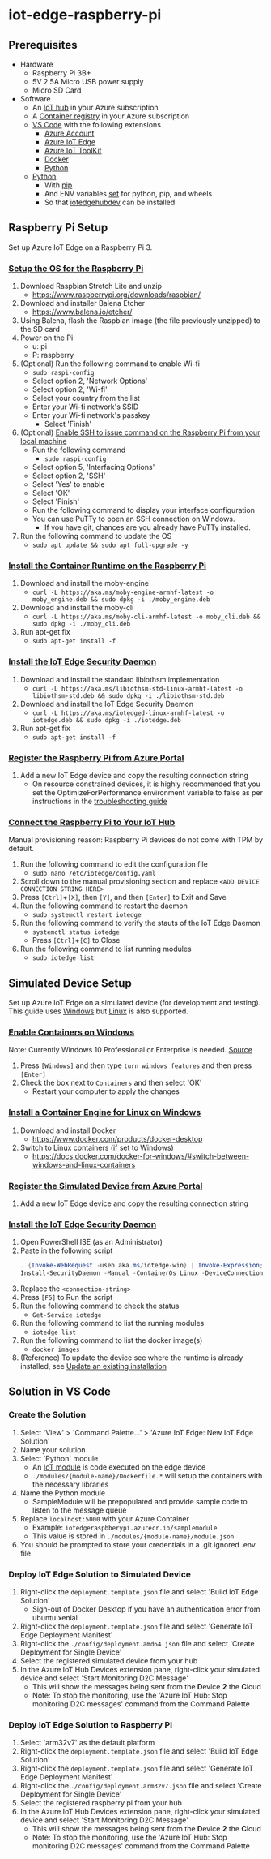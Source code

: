 # iot-edge-raspberry-pi

## Prerequisites
- Hardware
   - Raspberry Pi 3B+
   - 5V 2.5A Micro USB power supply
   - Micro SD Card
- Software
   - An [IoT hub](https://docs.microsoft.com/en-us/azure/iot-hub/iot-hub-create-through-portal) in your Azure subscription
   - A [Container registry](https://docs.microsoft.com/en-us/azure/container-registry/container-registry-get-started-portal) in your Azure subscription
   - [VS Code](https://code.visualstudio.com/) with the following extensions
      - [Azure Account](https://marketplace.visualstudio.com/items?itemName=ms-vscode.azure-account)
      - [Azure IoT Edge](https://marketplace.visualstudio.com/items?itemName=vsciot-vscode.azure-iot-edge)
      - [Azure IoT ToolKit](https://marketplace.visualstudio.com/items?itemName=vsciot-vscode.azure-iot-toolkit)
      - [Docker](https://marketplace.visualstudio.com/items?itemName=PeterJausovec.vscode-docker)
      - [Python](https://marketplace.visualstudio.com/items?itemName=ms-python.python)
    - [Python](https://www.python.org/downloads/)
      - With [pip](https://pip.pypa.io/en/stable/installing/)
      - And ENV variables [set](https://www.tutorialspoint.com/python/python_environment.htm) for python, pip, and wheels
      - So that [iotedgehubdev](https://github.com/Azure/iotedgehubdev#installing) can be installed 

## Raspberry Pi Setup
Set up Azure IoT Edge on a Raspberry Pi 3.

### [Setup the OS for the Raspberry Pi](https://blog.jongallant.com/2017/11/raspberrypi-setup/)
1. Download Raspbian Stretch Lite and unzip
    - https://www.raspberrypi.org/downloads/raspbian/
1. Download and installer Balena Etcher
    - https://www.balena.io/etcher/
1. Using Balena, flash the Raspbian image (the file previously unzipped) to the SD card
1. Power on the Pi
    - u: pi
    - P: raspberry
1. (Optional) Run the following command to enable Wi-fi
    - `sudo raspi-config`
    - Select option 2, 'Network Options'
    - Select option 2, 'Wi-fi'
    - Select your country from the list
    - Enter your Wi-fi network's SSID
    - Enter your Wi-fi network's passkey
	  - Select 'Finish'
1. (Optional) [Enable SSH to issue command on the Raspberry Pi from your local machine](https://www.raspberrypi.org/documentation/remote-access/ssh/)
    - Run the following command
        - `sudo raspi-config`
   - Select option 5, 'Interfacing Options'
   - Select option 2, 'SSH'
   - Select 'Yes' to enable
   - Select 'OK'
   - Select 'Finish'
   - Run the following command to display your interface configuration
   - You can use PuTTy to open an SSH connection on Windows.
       - If you have git, chances are you already have PuTTy installed.
1. Run the following command to update the OS
   - `sudo apt update && sudo apt full-upgrade -y`

### [Install the Container Runtime on the Raspberry Pi](https://docs.microsoft.com/en-us/azure/iot-edge/how-to-install-iot-edge-linux-arm#install-the-container-runtime)
1. Download and install the moby-engine
   - `curl -L https://aka.ms/moby-engine-armhf-latest -o moby_engine.deb && sudo dpkg -i ./moby_engine.deb`
1. Download and install the moby-cli
   - `curl -L https://aka.ms/moby-cli-armhf-latest -o moby_cli.deb && sudo dpkg -i ./moby_cli.deb`
1. Run apt-get fix
   - `sudo apt-get install -f`

### [Install the IoT Edge Security Daemon](https://docs.microsoft.com/en-us/azure/iot-edge/how-to-install-iot-edge-linux-arm#install-the-iot-edge-security-daemon)
1. Download and install the standard libiothsm implementation
   - `curl -L https://aka.ms/libiothsm-std-linux-armhf-latest -o libiothsm-std.deb && sudo dpkg -i ./libiothsm-std.deb`
1. Download and install the IoT Edge Security Daemon
   - `curl -L https://aka.ms/iotedged-linux-armhf-latest -o iotedge.deb && sudo dpkg -i ./iotedge.deb`
1. Run apt-get fix
   - `sudo apt-get install -f`

### [Register the Raspberry Pi from Azure Portal](https://docs.microsoft.com/en-us/azure/iot-edge/how-to-register-device-portal)
1. Add a new IoT Edge device and copy the resulting connection string
   - On resource constrained devices, it is highly recommended that you set the OptimizeForPerformance environment variable to false as per instructions in the [troubleshooting guide](https://docs.microsoft.com/en-us/azure/iot-edge/troubleshoot#stability-issues-on-resource-constrained-devices)
   
### [Connect the Raspberry Pi to Your IoT Hub](https://docs.microsoft.com/en-us/azure/iot-edge/how-to-install-iot-edge-linux-arm#option-1-manual-provisioning)
Manual provisioning reason: Raspberry Pi devices do not come with TPM by default.
1. Run the following command to edit the configuration file
   - `sudo nano /etc/iotedge/config.yaml`
1. Scroll down to the manual provisioning section and replace `<ADD DEVICE CONNECTION STRING HERE>`
1. Press `[Ctrl]`+`[X]`, then `[Y]`, and then `[Enter]` to Exit and Save
1. Run the following command to restart the daemon
   - `sudo systemctl restart iotedge`
1. Run the following command to verify the stauts of the IoT Edge Daemon
   - `systemctl status iotedge`
   - Press `[Ctrl]`+`[C]` to Close
1. Run the following command to list running modules
   - `sudo iotedge list`

## Simulated Device Setup
Set up Azure IoT Edge on a simulated device (for development and testing). This guide uses [Windows](https://docs.microsoft.com/en-us/azure/iot-edge/how-to-install-iot-edge-windows-with-linux) but [Linux](https://docs.microsoft.com/en-us/azure/iot-edge/how-to-install-iot-edge-linux) is also supported.

### [Enable Containers on Windows](https://docs.microsoft.com/en-us/azure/iot-edge/how-to-install-iot-edge-linux)
Note: Currently Windows 10 Professional or Enterprise is needed. [Source](https://docs.microsoft.com/en-us/virtualization/windowscontainers/quick-start/quick-start-windows-10#prerequisites)
1. Press `[Windows]` and then type `turn windows features` and then press `[Enter]`
1. Check the box next to `Containers` and then select 'OK'
   - Restart your computer to apply the changes

### [Install a Container Engine for Linux on Windows](https://docs.microsoft.com/en-us/azure/iot-edge/how-to-install-iot-edge-windows#docker-for-linux-containers)
1. Download and install Docker
   - https://www.docker.com/products/docker-desktop
1. Switch to Linux containers (if set to Windows)
   - https://docs.docker.com/docker-for-windows/#switch-between-windows-and-linux-containers

### [Register the Simulated Device from Azure Portal](https://docs.microsoft.com/en-us/azure/iot-edge/how-to-register-device-portal)
1. Add a new IoT Edge device and copy the resulting connection string

### [Install the IoT Edge Security Daemon](https://docs.microsoft.com/en-us/azure/iot-edge/how-to-install-iot-edge-windows#option-1-install-and-manually-provision)
1. Open PowerShell ISE (as an Administrator)
1. Paste in the following script
   ```powershell
   . {Invoke-WebRequest -useb aka.ms/iotedge-win} | Invoke-Expression; `
   Install-SecurityDaemon -Manual -ContainerOs Linux -DeviceConnectionString '<connection-string>'
   ```
1. Replace the `<connection-string>`
1. Press `[F5]` to Run the script
1. Run the following command to check the status
   - `Get-Service iotedge`
1. Run the following command to list the running modules
   - `iotedge list`
1. Run the following command to list the docker image(s)
   - `docker images`
1. (Reference) To update the device see where the runtime is already installed, see [Update an existing installation](https://docs.microsoft.com/en-us/azure/iot-edge/how-to-install-iot-edge-windows#update-an-existing-installation)

## Solution in VS Code

### Create the Solution
1. Select 'View' > 'Command Palette...' > 'Azure IoT Edge: New IoT Edge Solution'
1. Name your solution
1. Select 'Python' module
   - An [IoT module](https://docs.microsoft.com/en-us/azure/marketplace/iot-edge-module) is code executed on the edge device
   - `./modules/{module-name}/Dockerfile.*` will setup the containers with the necessary libraries
1. Name the Python module
   - SampleModule will be prepopulated and provide sample code to listen to the message queue
1. Replace `localhost:5000` with your Azure Container
   - Example: `iotedgeraspbberypi.azurecr.io/samplemodule`
   - This value is stored in `./modules/{module-name}/module.json`
1. You should be prompted to store your credentials in a .git ignored .env file

### Deploy IoT Edge Solution to Simulated Device
1. Right-click the `deployment.template.json` file and select 'Build IoT Edge Solution'
   - Sign-out of Docker Desktop if you have an authentication error from ubuntu:xenial
1. Right-click the `deployment.template.json` file and select 'Generate IoT Edge Deployment Manifest'
1. Right-click the `./config/deployment.amd64.json` file and select 'Create Deployment for Single Device'
1. Select the registered simulated device from your hub
1. In the Azure IoT Hub Devices extension pane, right-click your simulated device and select 'Start Monitoring D2C Message'
   - This will show the messages being sent from the **D**evice **2** the **C**loud
   - Note: To stop the monitoring, use the 'Azure IoT Hub: Stop monitoring D2C messages' command from the Command Palette

### Deploy IoT Edge Solution to Raspberry Pi
1. Select 'arm32v7' as the default platform
1. Right-click the `deployment.template.json` file and select 'Build IoT Edge Solution'
1. Right-click the `deployment.template.json` file and select 'Generate IoT Edge Deployment Manifest'
1. Right-click the `./config/deployment.arm32v7.json` file and select 'Create Deployment for Single Device'
1. Select the registered raspberry pi from your hub
1. In the Azure IoT Hub Devices extension pane, right-click your simulated device and select 'Start Monitoring D2C Message'
   - This will show the messages being sent from the **D**evice **2** the **C**loud
   - Note: To stop the monitoring, use the 'Azure IoT Hub: Stop monitoring D2C messages' command from the Command Palette
